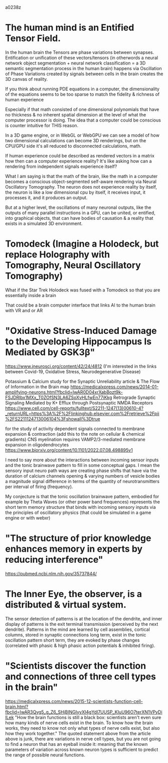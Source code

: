 a0238z

# The human mind is an Entified Tensor Field.

In the human brain the Tensors are phase variations between synapses. Entification or unification of these vectors/tensors (in otherwords a neural network object segmentation + neural network classification = a 3D semantic segmentation process in the human brain) happens via Oscillation of Phase Variations created by signals between cells in the brain creates the 3D canvas of reality.

If you think about running PDE equations in a computer, the dimensionality of the equations seems to be too sparse to match the fidelity & richness of human experience

Especially if that math consisted of one dimensional polynomials that have no thickness & no inherent spatial dimension at the level of what the computer processor is doing. The idea that a computer could be conscious is counter intuitive for THIS reason.

In a 3D game engine, or in WebGL or WebGPU we can see a model of how two dimensional calculations can become 3D renderings, but on the CPU/GPU side it's all reduced to disconnected calculations, math.

If human experience could be described as rendered vectors in a matrix how then can a computer experience reality? It's like asking how can a rendering from independent signals experience itself? 

What I am saying is that the math of the brain, like the math in a computer becomes a conscious object-segmented self-aware rendering via Neural Oscillatory Tomography. The neuron does not experience reality by itself, the neuron is like a low dimensional cpu by itself, it receives input, it processes it, and it produces an output.

But at a higher level, the oscillations of many neuronal outputs, like the outputs of many parallel instructions in a GPU, can be united, or entified, into graphical objects, that can have bodies of causation & a reality that exists in a simulated 3D environment.

# Tomodeck (Imagine a Holodeck, but replace Holography with Tomography, Neural Oscillatory Tomography)

What if the Star Trek Holodeck was fused with a Tomodeck so that you are essentially inside a brain

That could be a brain computer interface that links AI to the human brain with VR and or AR

# "Oxidative Stress-Induced Damage to the Developing Hippocampus Is Mediated by GSK3β"
https://www.jneurosci.org/content/42/24/4812
(I'm interested in the links between Covid-19, Oxidative Stress, Neurodegenerative Disease)

Potassium & Calcium study for the Synaptic Unreliability article & The Flow of Information in the Brain map
https://medicalxpress.com/news/2014-01-amplifying-neurons.html?fbclid=IwAR0D04xrXabBozt9k-FSJDRlbx1MXx_T0ZOfSN3LA6ZSoXvHLfwEn77iKkg
Retrograde Synaptic Signaling Mediated by K+ Efflux through Postsynaptic NMDA Receptors
https://www.cell.com/cell-reports/fulltext/S2211-1247(13)00610-4?_returnURL=https%3A%2F%2Flinkinghub.elsevier.com%2Fretrieve%2Fpii%2FS2211124713006104%3Fshowall%3Dtrue

for the study of activity dependent signals connected to membrane expansion & contraction (add this to the note on cellular & chemical gradients)
CNS myelination requires VAMP2/3-mediated membrane expansion in oligodendrocytes
https://www.biorxiv.org/content/10.1101/2022.07.08.498895v1

I need to say more about the interactions between incoming sensor inputs and the tonic brainwave pattern to fill in some conceptual gaps.
I mean the sensory input neuro path ways are creating phase shifts that have via the duration of calcium channels opening & varying numbers of vesicle bodies a magnitude signal difference in terms of the quantity of neurotransmitters per interval of firing (frequency).

My conjecture is that the tonic oscillation brainwave pattern, embodied for example by Theta Waves (or other power band frequences) represents the short term memory structure that binds with incoming sensory inputs via the principles of oscillatory physics (that could be simulated in a game engine or with webxr)

# "The structure of prior knowledge enhances memory in experts by reducing interference"
https://pubmed.ncbi.nlm.nih.gov/35737844/

# The Inner Eye, the observer, is a distributed & virtual system.
The sensor detection of patterns is at the location of the dendrite, and inner display of patterns is the exit terminal transmission (perceived by the next dendrite). Patterns in the mind are learned by cell assemblies, cortical columns, stored in synaptic connections long term, exist in the tonic oscillation pattern short term, they are evoked by phase changes (correlated with phasic & high phasic action potentials & inhibited firing). 

# "Scientists discover the function and connections of three cell types in the brain"
https://medicalxpress.com/news/2015-12-scientists-function-cell-brain.html?fbclid=IwAR3Qvg5_g_Z6_SHjBINGIyvXI4gYdI7UUSP_KIuU96O7terXN1VPyDilLek
"How the brain functions is still a black box: scientists aren't even sure how many kinds of nerve cells exist in the brain. To know how the brain works, they need to know not only what types of nerve cells exist, but also how they work together."
The quoted statement above from the article above is junk, there are variations in nerve cell types, but you are not going to find a neuron that has an eyeball inside it: meaning that the known parameters of variation across known neuron types is sufficient to predict the range of possible neural functions.

